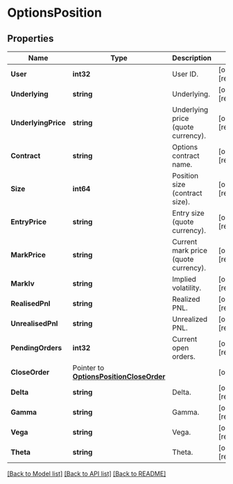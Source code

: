 # OptionsPosition

## Properties

Name | Type | Description | Notes
------------ | ------------- | ------------- | -------------
**User** | **int32** | User ID. | [optional] [readonly] 
**Underlying** | **string** | Underlying. | [optional] [readonly] 
**UnderlyingPrice** | **string** | Underlying price (quote currency). | [optional] [readonly] 
**Contract** | **string** | Options contract name. | [optional] [readonly] 
**Size** | **int64** | Position size (contract size). | [optional] [readonly] 
**EntryPrice** | **string** | Entry size (quote currency). | [optional] [readonly] 
**MarkPrice** | **string** | Current mark price (quote currency). | [optional] [readonly] 
**MarkIv** | **string** | Implied volatility. | [optional] [readonly] 
**RealisedPnl** | **string** | Realized PNL. | [optional] [readonly] 
**UnrealisedPnl** | **string** | Unrealized PNL. | [optional] [readonly] 
**PendingOrders** | **int32** | Current open orders. | [optional] [readonly] 
**CloseOrder** | Pointer to [**OptionsPositionCloseOrder**](OptionsPosition_close_order.md) |  | [optional] 
**Delta** | **string** | Delta. | [optional] [readonly] 
**Gamma** | **string** | Gamma. | [optional] [readonly] 
**Vega** | **string** | Vega. | [optional] [readonly] 
**Theta** | **string** | Theta. | [optional] [readonly] 

[[Back to Model list]](../README.md#documentation-for-models) [[Back to API list]](../README.md#documentation-for-api-endpoints) [[Back to README]](../README.md)


